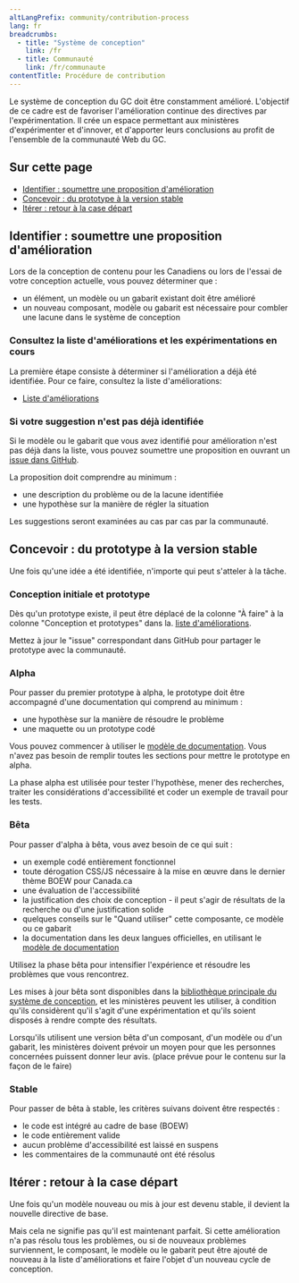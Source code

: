```yaml
---
altLangPrefix: community/contribution-process
lang: fr
breadcrumbs:
  - title: "Système de conception"
    link: /fr
  - title: Communauté
    link: /fr/communaute
contentTitle: Procédure de contribution
---
```



<p>Le système de conception du GC doit être constamment amélioré. L'objectif de ce cadre est de favoriser l'amélioration continue des directives par l'expérimentation. Il crée un espace permettant aux ministères d'expérimenter et d'innover, et d'apporter leurs conclusions au profit de l'ensemble de la communauté Web du GC.</p>

<h2 class="h3">Sur cette page</h2>
<ul>
 <li><a href="#identifier">Identifier : soumettre une proposition d'amélioration</a></li>
 <li><a href="#concevoir">Concevoir : du prototype à la version stable</a></li>
 <li><a href="#iterer">Itérer : retour à la case départ</a></li>
</ul>


<h2 id="identifier">Identifier : soumettre une proposition d'amélioration</h2>

<p>Lors de la conception de contenu pour les Canadiens ou lors de l'essai de votre conception actuelle, vous pouvez déterminer que :</p>
<ul>
 <li>un élément, un modèle ou un gabarit existant doit être amélioré</li>
 <li>un nouveau composant, modèle ou gabarit est nécessaire pour combler une lacune dans le système de conception</li>
</ul>

<h3>Consultez la liste d'améliorations et les expérimentations en cours</h3>
<p>La première étape consiste à déterminer si l'amélioration a déjà été identifiée. Pour ce faire, consultez la liste d'améliorations:</p>
<ul>
 <li><a href="https://github.com/canada-ca/design-system-systeme-conception/projects/1">Liste d'améliorations</a></li>
</ul>

<h3>Si votre suggestion n'est pas déjà identifiée</h3>

<p>Si le modèle ou le gabarit que vous avez identifié pour amélioration n'est pas déjà dans la liste, vous pouvez soumettre une proposition en ouvrant un <a href="https://github.com/canada-ca/design-system-systeme-conception/issues">issue dans GitHub</a>.</p>


<p>La proposition doit comprendre au minimum :</p>
<ul>
 <li>une description du problème ou de la lacune identifiée</li>
 <li>une hypothèse sur la manière de régler la situation</li>

</ul>

<p>Les suggestions seront examinées au cas par cas par la communauté.</p>


<h2 id="concevoir">Concevoir : du prototype à la version stable</h2>

<p>Une fois qu'une idée a été identifiée, n'importe qui peut s'atteler à la tâche.</p>

<h3>Conception initiale et prototype</h3>
<p>Dès qu'un prototype existe, il peut être déplacé de la colonne "À faire" à la colonne "Conception et prototypes" dans la. <a href="https://github.com/canada-ca/design-system-systeme-conception/projects/1">liste d'améliorations</a>.</p>

<p>Mettez à jour le "issue" correspondant dans GitHub pour partager le prototype avec la communauté.</p>

<h3>Alpha</h3>

<p>Pour passer du premier prototype à alpha, le prototype doit être accompagné d'une documentation qui comprend au minimum :</p>
<ul>
 <li>une hypothèse sur la manière de résoudre le problème</li>
 <li>une maquette ou un prototype codé</li>
</ul>

<p>Vous pouvez commencer à utiliser le <a href="">modèle de documentation</a>. Vous n'avez pas besoin de remplir toutes les sections pour mettre le prototype en alpha.</p>

<p>La phase alpha est utilisée pour tester l'hypothèse, mener des recherches, traiter les considérations d'accessibilité et coder un exemple de travail pour les tests.</p>

<h3>Bêta</h3>
<p>Pour passer d'alpha à bêta, vous avez besoin de ce qui suit :</p>

<ul>
 <li>un exemple codé entièrement fonctionnel</li>
 <li>toute dérogation CSS/JS nécessaire à la mise en œuvre dans le dernier thème BOEW pour Canada.ca</li>
 <li>une évaluation de l'accessibilité</li>
 <li>la justification des choix de conception - il peut s'agir de résultats de la recherche ou d'une justification solide</li>
 <li>quelques conseils sur le "Quand utiliser" cette composante, ce modèle ou ce gabarit</li>
 <li>la documentation dans les deux langues officielles, en utilisant le <a href="">modèle de documentation</a></li>
</ul>

<p>Utilisez la phase bêta pour intensifier l'expérience et résoudre les problèmes que vous rencontrez.</p>

<p>Les mises à jour bêta sont disponibles dans la <a href="../bibliotheque">bibliothèque principale du système de conception</a>, et les ministères peuvent les utiliser, à condition qu'ils considèrent qu'il s'agit d'une expérimentation et qu'ils soient disposés à rendre compte des résultats.</p>

<p>Lorsqu'ils utilisent une version bêta d'un composant, d'un modèle ou d'un gabarit, les ministères doivent prévoir un moyen pour que les personnes concernées puissent donner leur avis. (place prévue pour le contenu sur la façon de le faire)</p>

<h3>Stable</h3>
<p>Pour passer de bêta à stable, les critères suivans doivent être respectés :</p>

<ul>
 <li>le code est intégré au cadre de base (BOEW)</li>
 <li>le code entièrement valide</li>
 <li>aucun problème d'accessibilité est laissé en suspens</li>
 <li>les commentaires de la communauté ont été résolus</li>
</ul>


<h2 id="iterer">Itérer : retour à la case départ</h2>

<p>Une fois qu'un modèle nouveau ou mis à jour est devenu stable, il devient la nouvelle directive de base.</p>

<p>Mais cela ne signifie pas qu'il est maintenant parfait. Si cette amélioration n'a pas résolu tous les problèmes, ou si de nouveaux problèmes surviennent, le composant, le modèle ou le gabarit peut être ajouté de nouveau à la liste d'améliorations et faire l'objet d'un nouveau cycle de conception.</p>
